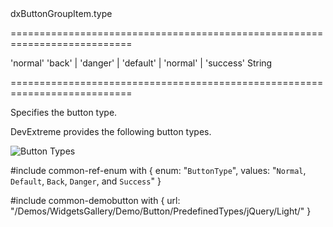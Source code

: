 <!--id-->dxButtonGroupItem.type<!--/id-->
===========================================================================
<!--default-->'normal'<!--/default-->
<!--acceptValues-->'back' | 'danger' | 'default' | 'normal' | 'success'<!--/acceptValues-->
<!--type-->String<!--/type-->
===========================================================================

<!--shortDescription-->
Specifies the button type.
<!--/shortDescription-->

<!--fullDescription-->
DevExtreme provides the following button types.

![Button Types](/Content/images/doc/19_1/UiWidgets/Button_Types.png) 

#include common-ref-enum with {
    enum: "`ButtonType`",
    values: "`Normal`, `Default`, `Back`, `Danger`, and `Success`"
}

#include common-demobutton with {
    url: "/Demos/WidgetsGallery/Demo/Button/PredefinedTypes/jQuery/Light/"
}
<!--/fullDescription-->